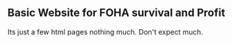 ## Basic Website for FOHA survival and Profit
  Its just a few html pages nothing much. Don't expect much.
